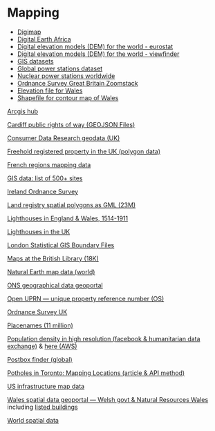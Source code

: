 # Mapping

- [Digimap](https://digimap.edina.ac.uk)
- [Digital Earth Africa](https://www.digitalearthafrica.org/products-and-services/datasets)
- [Digital elevation models (DEM) for the world - eurostat](https://ec.europa.eu/eurostat/web/gisco/geodata/reference-data/elevation/copernicus-dem/elevation)
- [Digital elevation models (DEM) for the world - viewfinder](http://viewfinderpanoramas.org/dem3.html)
- [GIS datasets](https://freegisdata.rtwilson.com/)
- [Global power stations dataset](https://datasets.wri.org/dataset/globalpowerplantdatabase)
- [Nuclear power stations worldwide](https://datashare.ed.ac.uk/handle/10283/2464?show=full)
- [Ordnance Survey Great Britain Zoomstack](https://www.ordnancesurvey.co.uk/business-government/products/open-zoomstack)
- [Elevation file for Wales](https://ec.europa.eu/eurostat/web/gisco/geodata/reference-data/elevation/copernicus-dem/elevation)
- [Shapefile for contour map of Wales](https://datashare.ed.ac.uk/handle/10283/2410?show=full)

[Arcgis hub](https://hub.arcgis.com/search)

[Cardiff public rights of way (GEOJSON Files)](https://www.rowmaps.com/jsons/CD/)

[Consumer Data Research geodata (UK)](https://data.cdrc.ac.uk/geodata-packs)

[Freehold registered property in the UK (polygon data)](https://use-land-property-data.service.gov.uk/datasets/inspire)

[French regions mapping data](https://www.data.gouv.fr/en/datasets/contours-des-regions-francaises-sur-openstreetmap/)

<!-- [Historical societies](https://darmc.harvard.edu/data-availability) -->

[GIS data: list of 500+ sites](https://freegisdata.rtwilson.com/)

[Ireland Ordnance Survey](https://data-osi.opendata.arcgis.com/)

[Land registry spatial polygons as GML (23M)](https://www.gov.uk/guidance/inspire-index-polygons-spatial-data)

[Lighthouses in England & Wales, 1514-1911](https://reshare.ukdataservice.ac.uk/854522/)

[Lighthouses in the UK](https://datashare.is.ed.ac.uk/handle/10283/2425)

[London Statistical GIS Boundary Files](https://data.london.gov.uk/dataset/statistical-gis-boundary-files-london)

[Maps at the British Library (18K)](https://blogs.bl.uk/magnificentmaps/2020/10/the-ktop-18000-digitised-maps-and-views-released.html)

<!-- [Maps in Geojson from public: Geocommons (150K)](https://github.com/geoiq/gc_data) and [simple webpage list](http://geocommons.com/search.html) -->

[Natural Earth map data (world)](http://www.naturalearthdata.com/downloads/)

[ONS geographical data geoportal](http://geoportal.statistics.gov.uk)

[Open UPRN — unique property reference number (OS)](https://www.ordnancesurvey.co.uk/business-government/products/open-uprn)

[Ordnance Survey UK](https://osdatahub.os.uk/downloads/open#BDLINE)  

[Placenames (11 million)](http://www.geonames.org/)

[Population density in high resolution (facebook & humanitarian data exchange)](https://dataforgood.fb.com/docs/high-resolution-population-density-maps-demographic-estimates-documentation/#how-to-access-data) & [here (AWS)](https://registry.opendata.aws/dataforgood-fb-hrsl/)

[Postbox finder (global)](https://postboxmap.com/en)

[Potholes in Toronto: Mapping Locations (article & API method)](https://towardsdatascience.com/mapping-locations-of-reported-pot-holes-in-toronto-using-python-376402d8da53)

[US infrastructure map data](https://hifld-geoplatform.opendata.arcgis.com/)

[Wales spatial data geoportal — Welsh govt & Natural Resources Wales](http://lle.gov.wales/catalogue?t=1&lang=en) including [listed buildings](http://lle.gov.wales/catalogue/item/ListedBuildings/?lang=en)

[World spatial data](http://www.diva-gis.org/datadown)
